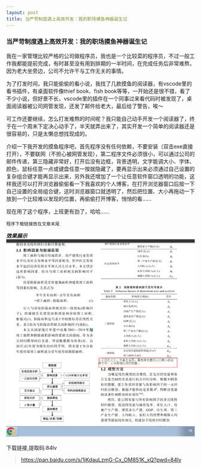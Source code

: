 ```yaml
---
layout: post
title: 当严苛制度遇上高效开发：我的职场摸鱼神器诞生记
---
```


### 当严苛制度遇上高效开发：我的职场摸鱼神器诞生记

我在一家管理比较严格的公司做程序员，我也是一个比较菜的程序员，不过一般工作我都能提前完成，有时甚至没有用到排期的一半时间，在完成任务后非常难熬，因为老大坐旁边，公司不允许干与工作无关的事情。

为了打发时间，我只能偷偷的看小说，我找了几款摸鱼的阅读器，有vscode里的看书插件，有桌面软件像thief book、fish book等等，一开始还是很不错，看了不少小说，但好景不长，vscode里的插件在一个同事过来看代码时被发现了，桌面阅读器被公司网管发现，还发了邮件给老大，最后给了警告，唉～

可工作还要继续，怎么打发难熬的时间呢？我只能自己动手开发一个阅读器了，终于在一个周末下定决心动手了，半天就弄出来了，其实开发一个简单的阅读器还是很容易的，只是太懒总想找现成的。

介绍一下我开发的摸鱼程序吧，首先程序没有任何依赖，不要安装（双击exe直接打开），不要联网（不担心被网管发现），第二程序文件必须很小，可以通过公司的邮件传递，第三隐藏非常好，打开后没有边框，背景透明，文字能调大小、字体、颜色，鼠标任意一点或键盘任意一按就隐藏了，要再显示出来必须通过自己设置的复杂组合键才能再显示出来，另外我还增加了一个让任意软件窗口透明的功能，这样我还可以打开浏览器偷偷看一下我喜欢的个人博客，在打开浏览器窗口后按一下自己设置的全局组合键，这时浏览器窗口就透明了，然后把位置、大小再拖动一下放到一个比较难以发现的位置，再偷偷打开博客，悄悄的看……

现在用了这个程序，上班更有劲了，哈哈……

`程序下载链接放在文章末尾`

***效果展示***
![效果展示](/images/moyu_ins01.png)

下载链接,提取码:84lv
>https://pan.baidu.com/s/1jKdauLzmG-Cx_OM851K_xQ?pwd=84lv
